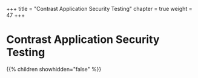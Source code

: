 +++
title = "Contrast Application Security Testing"
chapter = true
weight = 47
+++

# Contrast Application Security Testing

{{% children showhidden="false" %}}
